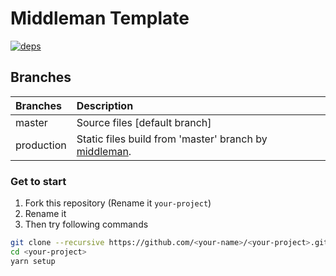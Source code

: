 

# Middleman Template

[![deps][deps]][deps-url]

## Branches

| Branches   | Description |
|:-----------|:------------|
| master     | Source files [default branch] |
| production | Static files build from 'master' branch by [middleman](http://middlemanapp.com/jp/). |

### Get to start

1. Fork this repository (Rename it `your-project`)
2. Rename it
3. Then try following commands

```sh
git clone --recursive https://github.com/<your-name>/<your-project>.git
cd <your-project>
yarn setup
```

[deps]: https://img.shields.io/david/naokazuterada/middleman-template.svg
[deps-url]: https://david-dm.org/naokazuterada/middleman-template
